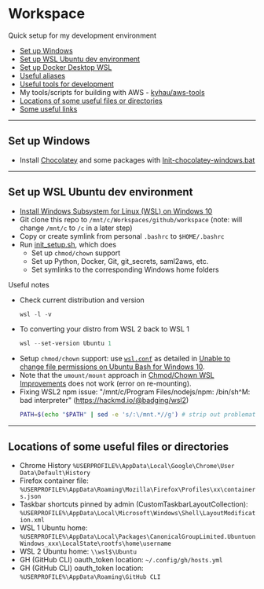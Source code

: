 # Workspace

Quick setup for my development environment

- [Set up Windows](#set-up-windows)
- [Set up WSL Ubuntu dev environment](#set-up-windows)
- [Set up Docker Desktop WSL](./Docker.md)
- [Useful aliases](./.aliases)
- [Useful tools for development](./useful-tools/)
- My tools/scripts for building with AWS - [kyhau/aws-tools](https://github.com/kyhau/aws-tools/)
- [Locations of some useful files or directories](#locations-of-some-useful-files-or-directories)
- [Some useful links](./Useful-Links.md)

---
## Set up Windows

- Install [Chocolatey](https://chocolatey.org) and some packages with [Init-chocolatey-windows.bat](./windows/chocolatey/Init-chocolatey-windows.bat)

---
## Set up WSL Ubuntu dev environment

- [Install Windows Subsystem for Linux (WSL) on Windows 10](https://msdn.microsoft.com/en-au/commandline/wsl/install_guide)
- Git clone this repo to `/mnt/c/Workspaces/github/workspace` (note: will change `/mnt/c` to `/c` in a later step)
- Copy or create symlink from personal `.bashrc` to `$HOME/.bashrc`
- Run [init_setup.sh](ubuntu/setup/init_setup.sh), which does
    - Set up `chmod/chown` support
    - Set up Python, Docker, Git, git_secrets, saml2aws, etc.
    - Set symlinks to the corresponding Windows home folders

Useful notes
- Check current distribution and version
    ```powershell
    wsl -l -v
    ```
- To converting your distro from WSL 2 back to WSL 1
    ```powershell
    wsl --set-version Ubuntu 1
    ```
- Setup `chmod/chown` support: use [`wsl.conf`](ubuntu/wsl.conf) as detailed in
  [Unable to change file permissions on Ubuntu Bash for Windows 10](https://superuser.com/questions/1323645/unable-to-change-file-permissions-on-ubuntu-bash-for-windows-10).
- Note that the `umount/mount` approach in
  [Chmod/Chown WSL Improvements](https://blogs.msdn.microsoft.com/commandline/2018/01/12/chmod-chown-wsl-improvements/)
  does not work (error on re-mounting).
- Fixing WSL2 npm issue: "/mnt/c/Program Files/nodejs/npm: /bin/sh^M: bad interpreter" (https://hackmd.io/@badging/wsl2)
    ```bash
    PATH=$(echo "$PATH" | sed -e 's/:\/mnt.*//g') # strip out problematic Windows %PATH%
    ```

---
## Locations of some useful files or directories

- Chrome History `%USERPROFILE%\AppData\Local\Google\Chrome\User Data\Default\History`
- Firefox container file: `%USERPROFILE%\AppData\Roaming\Mozilla\Firefox\Profiles\xx\containers.json`
- Taskbar shortcuts pinned by admin (CustomTaskbarLayoutCollection): `%USERPROFILE%\AppData\Local\Microsoft\Windows\Shell\LayoutModification.xml`
- WSL 1 Ubuntu home: `%USERPROFILE%\AppData\Local\Packages\CanonicalGroupLimited.UbuntuonWindows_xxx\LocalState\rootfs\home\username`
- WSL 2 Ubuntu home: `\\wsl$\Ubuntu`
- GH (GitHub CLI) oauth_token location: `~/.config/gh/hosts.yml`
- GH (GitHub CLI) oauth_token location: `%USERPROFILE%\AppData\Roaming\GitHub CLI`
